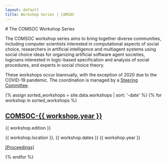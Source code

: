 ```yaml
---
layout: default
title: Workshop Series | COMSOC
---
```


<section markdown="1">
# The COMSOC Workshop Series

The COMSOC workshop series aims to bring together diverse communities, including computer scientists interested in computational aspects of social choice, researchers in artificial intelligence and multiagent systems using social choice ideas for organizing artificial software agent societies, logicians interested in logic-based specification and analysis of social procedures, and experts in social choice theory.

These workshops occur biannually, with the exception of 2020 due to the COVID-19 pandemic. The coordination is managed by a [Steering Committee](community).

{% assign sorted_workshops = site.data.workshops | sort: '-date' %}
{% for workshop in sorted_workshops %}
<div class="workshop-wrapper">
<div class="workshop-image" style="background-image: url('{{ site.baseurl }}assets/images/workshops/{{ workshop.image }}');">

<div class="image-overlay"></div>

<div class="workshop-details">
<h2><a href="{{ workshop.website_url }}">COMSOC-{{ workshop.year }}</a></h2>
<p>{{ workshop.edition }}</p>
<p>{{ workshop.location }}, {{ workshop.dates }} {{ workshop.year }}</p>
<p><a href="{{ site.baseurl }}/proceedings/{{ workshop.year }}">[Proceedings]</a></p>
</div>

</div>
</div>
{% endfor %}

</section>
